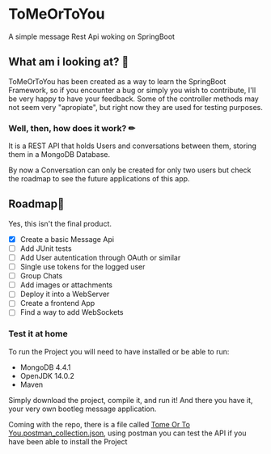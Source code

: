 # ToMeOrToYou
A simple message Rest Api woking on SpringBoot

## What am i looking at? 🤨
ToMeOrToYou has been created as a way to learn the SpringBoot Framework, so if you encounter a bug or simply you wish to contribute, I'll be very happy to have your feedback.
Some of the controller methods may not seem very "apropiate", but right now they are used for testing purposes.

### Well, then, how does it work? ✏
It is a REST API that holds Users and conversations between them, storing them in a MongoDB Database.

By now a Conversation can only be created for only two users but check the roadmap to see the future applications of this app.

## Roadmap🚗
Yes, this isn't the final product.

- [x] Create a basic Message Api
- [ ] Add JUnit tests
- [ ] Add User autentication through OAuth or similar
- [ ] Single use tokens for the logged user
- [ ] Group Chats
- [ ] Add images or attachments
- [ ] Deploy it into a WebServer
- [ ] Create a frontend App
- [ ] Find a way to add WebSockets
  
### Test it at home
To run the Project you will need to have installed or be able to run:
  - MongoDB 4.4.1
  - OpenJDK 14.0.2
  - Maven

Simply download the project, compile it, and run it!
And there you have it, your very own bootleg message application.

Coming with the repo, there is a file called [Tome Or To You.postman_collection.json](https://github.com/bocdagla/ToMeOrToYou/blob/main/Tome%20Or%20To%20You.postman_collection.json), using postman you can test the API if you have been able to install the Project
